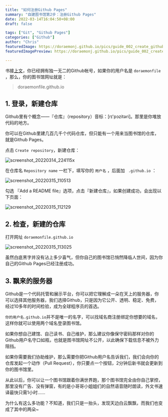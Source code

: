 ```yaml
---
title: "如何注册Github Pages"
summary: "自建图书馆第2步：注册Github Pages"
date: 2022-03-14T16:04:50+08:00
draft: false

tags: ["Git", "Github Pages"]
categories: ["Github"]
author: "Chris"
featuredImage: https://doraemonj.github.io/pics/guide_002_create_github_pages.png
featuredImagePreview: https://doraemonj.github.io/pics/guide_002_create_github_pages.png

---
```


书接[上文](https://doraemonj.github.io/guide/create_github_account/)，你已经拥有独一无二的Github帐号，如果你的用户名是 `doraemonfile` ，那么，你的图书馆网址就是：

> doraemonfile.github.io

## 1. 登录，新建仓库

Github里有个概念——『仓库』（repository）音标：[rɪ'pɔzitəri]。那里是你堆放代码的地方。

你可以在Github里建几百几千个代码仓库，但只能有一个用来当图书馆的仓库，就是Github Pages。

点击 `Create repository`，新建仓库：

![screenshot_20220314_224115x](https://doraemonj.github.io/pics/screenshot_20220314_224115x.png)

在仓库名 `Repository name` 一栏下，填写你的 `用户名` ，后面加 ` .github.io` ：

![screenshot_20220315_110513](https://doraemonj.github.io/pics/screenshot_20220315_110513.png)

勾选 『Add a README file』选项，点击『新建仓库』，如果创建成功，会出现以下页面：

![screenshot_20220315_112129](https://doraemonj.github.io/pics/screenshot_20220315_112129.png)

## 2. 检查，新建的仓库

打开网址 `doraemonfile.github.io`

![screenshot_20220315_113025](https://doraemonj.github.io/pics/screenshot_20220315_113025.png)

虽然白底黑字并没有沾上多少喜气，但你自己的图书馆已悄然降临人世间，因为你自己的Github Pages已经注册成功。

## 3. 飘来的服务器

Github是一个代码托管和展示平台，你可以把它理解成一朵在天上的服务器，你可以选择其他服务器，我们选择Github，只是因为它公开、透明、稳定、免费，经过10多年的时间检验，成为全球程序员的首选。

`你的用户名.github.io`并不是唯一的名字，可以找域名商注册绑定你想要的域名，这样你就可以使用两个域名登录图书馆。

如果你想自己建馆、自己读书、自己维护，那么建议你像保守密码那样对你的Github用户名守口如瓶，也就是图书馆网址不公开，以此确保下载信息不被外力阻挡。

如果你需要我们协助维护，那么需要你把Github用户名告诉我们，我们会向你的仓库发起一个动作（Pull Request），你只要点一个按钮，2分钟后新书就会更新到你的图书馆里。

从此以后，你可以让一个图书馆跟着你满世界跑，那个图书馆完全由你自己掌控，那里没有广告、没有弹窗，有的是小哥哥小姐姐们的自然语音随时朗读，外文书速译最快只需1小时……

为什么有这么多功能？不知道，我们只是一抬头，发现天边白云飘飘，而我们也变成了其中的两朵~
